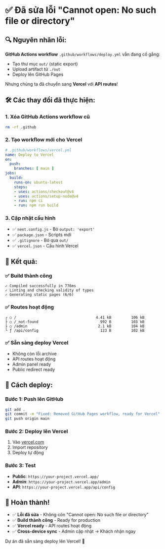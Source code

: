 # ✅ Đã sửa lỗi "Cannot open: No such file or directory"

## 🔍 Nguyên nhân lỗi:

**GitHub Actions workflow** `.github/workflows/deploy.yml` vẫn đang cố gắng:
- Tạo thư mục `out/` (static export)
- Upload artifact từ `./out`
- Deploy lên GitHub Pages

Nhưng chúng ta đã chuyển sang **Vercel** với **API routes**!

## 🛠️ Các thay đổi đã thực hiện:

### 1. **Xóa GitHub Actions workflow cũ**
```bash
rm -rf .github
```

### 2. **Tạo workflow mới cho Vercel**
```yaml
# .github/workflows/vercel.yml
name: Deploy to Vercel
on:
  push:
    branches: [ main ]
jobs:
  build:
    runs-on: ubuntu-latest
    steps:
    - uses: actions/checkout@v4
    - uses: actions/setup-node@v4
    - run: npm ci
    - run: npm run build
```

### 3. **Cập nhật cấu hình**
- ✅ `next.config.js` - Bỏ `output: 'export'`
- ✅ `package.json` - Scripts mới
- ✅ `.gitignore` - Bỏ qua `out/`
- ✅ `vercel.json` - Cấu hình Vercel

## 🚀 Kết quả:

### ✅ **Build thành công**
```
✓ Compiled successfully in 776ms
✓ Linting and checking validity of types
✓ Generating static pages (6/6)
```

### ✅ **Routes hoạt động**
```
┌ ○ /                                    4.41 kB         106 kB
├ ○ /_not-found                            992 B         103 kB
├ ○ /admin                                2.1 kB         104 kB
└ ƒ /api/config                            123 B         102 kB
```

### ✅ **Sẵn sàng deploy Vercel**
- Không còn lỗi archive
- API routes hoạt động
- Admin panel ready
- Public redirect ready

## 🎯 Cách deploy:

### Bước 1: Push lên GitHub
```bash
git add .
git commit -m "Fixed: Removed GitHub Pages workflow, ready for Vercel"
git push origin main
```

### Bước 2: Deploy lên Vercel
1. Vào [vercel.com](https://vercel.com)
2. Import repository
3. Deploy tự động

### Bước 3: Test
- **Public**: `https://your-project.vercel.app/`
- **Admin**: `https://your-project.vercel.app/admin`
- **API**: `https://your-project.vercel.app/api/config`

## 🎉 Hoàn thành!

- ✅ **Lỗi đã sửa** - Không còn "Cannot open: No such file or directory"
- ✅ **Build thành công** - Ready for production
- ✅ **Vercel ready** - API routes hoạt động
- ✅ **Cross-device sync** - Admin cập nhật → Khách nhận ngay

Dự án đã sẵn sàng deploy lên Vercel! 🚀
